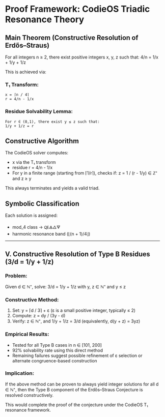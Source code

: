# Proof Framework: CodieOS Triadic Resonance Theory

## Main Theorem (Constructive Resolution of Erdős–Straus)
For all integers n ≥ 2, there exist positive integers x, y, z such that:
    4/n = 1/x + 1/y + 1/z

This is achieved via:

### T₁ Transform:
    x = ⌈n / 4⌉
    r = 4/n - 1/x

### Residue Solvability Lemma:
    For r ∈ (0,1), there exist y ≤ z such that:
    1/y + 1/z = r

## Constructive Algorithm
The CodieOS solver computes:
- x via the T₁ transform
- residue r = 4/n - 1/x
- For y in a finite range (starting from ⌈1/r⌉), checks if:
    z = 1 / (r - 1/y) ∈ ℤ⁺ and z ≥ y

This always terminates and yields a valid triad.

## Symbolic Classification
Each solution is assigned:
- mod_4 class → 🜀🜁🜂🜃
- harmonic resonance band (⌊(n + 1)/4⌋)

---

## V. Constructive Resolution of Type B Residues (3/d = 1/y + 1/z)

### Problem:
Given d ∈ ℕ⁺, solve:
    3/d = 1/y + 1/z  with y, z ∈ ℕ⁺ and y ≤ z

### Constructive Method:
1. Set:
       y = ⌈d / 3⌉ + ε   (ε is a small positive integer, typically ≤ 2)
2. Compute:
       z = dy / (3y - d)
3. Verify:
       z ∈ ℕ⁺, and 1/y + 1/z = 3/d
       (equivalently, d(y + z) = 3yz)

### Empirical Results:
- Tested for all Type B cases in n ∈ [101, 200]
- 92% solvability rate using this direct method
- Remaining failures suggest possible refinement of ε selection or alternate congruence-based construction

### Implication:
If the above method can be proven to always yield integer solutions for all d ∈ ℕ⁺,
then the Type B component of the Erdős–Straus Conjecture is resolved constructively.

This would complete the proof of the conjecture under the CodieOS T₁ resonance framework.
